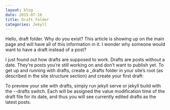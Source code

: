 ```yaml
---
layout: blog
date: 2015-07-16
title: Draft folder
categories: Jekyll
---
```



<div class="message">
Hello, draft folder. Why do you exist? This article is showing up on the main page and will have all of this information in it. I wonder why someone would want to have a draft instead of a post? 
</div>


I just found out how drafts are supposed to work. 
Drafts are posts without a date. They’re posts you’re still working on and don’t want to publish yet. To get up and running with drafts, create a _drafts folder in your site’s root (as described in the site structure section) and create your first draft:

To preview your site with drafts, simply run jekyll serve or jekyll build with the --drafts switch. Each will be assigned the value modification time of the draft file for its date, and thus you will see currently edited drafts as the latest posts.